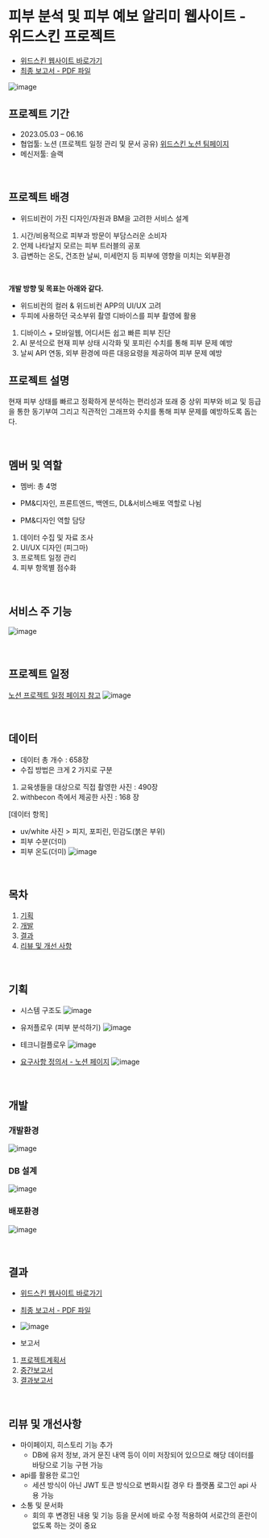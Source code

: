# 피부 분석 및 피부 예보 알리미 웹사이트 - 위드스킨 프로젝트

* [위드스킨 웹사이트 바로가기](http://knu-project.withbecon.com/)
* [최종 보고서 - PDF 파일](https://drive.google.com/file/d/1Q4QEwmEG4LkOG1r6Uv2siOngJXAZ2xSs/view?usp=sharing)

![image](https://github.com/0Rumi1/withskin_project/assets/122415320/6dafa37f-bd52-4867-b362-138aba2b40d3)


## 프로젝트 기간
* 2023.05.03 – 06.16
* 협업툴: 노션 (프로젝트 일정 관리 및 문서 공유) [위드스킨 노션 팀페이지](https://romantic-colt-44b.notion.site/Home_-b3866c240e8f4ae99f6e35cdb9e47821?pvs=4)
* 메신저툴: 슬랙

<br>

## 프로젝트 배경
* 위드비컨이 가진 디자인/자원과 BM을 고려한 서비스 설계
1. 시간/비용적으로 피부과 방문이 부담스러운 소비자
2. 언제 나타날지 모르는 피부 트러블의 공포
3. 급변하는 온도, 건조한 날씨, 미세먼지 등 피부에 영향을 미치는 외부환경

<br>

**개발 방향 및 목표는 아래와 같다.**

* 위드비컨의 컬러 & 위드비컨 APP의 UI/UX 고려
* 두피에 사용하던 국소부위 촬영 디바이스를 피부 촬영에 활용

1. 디바이스 + 모바일웹, 어디서든 쉽고 빠른 피부 진단
2. AI 분석으로 현재 피부 상태 시각화 및 포피린 수치를 통해 피부 문제 예방
3. 날씨 API 연동, 외부 환경에 따른 대응요령을 제공하여 피부 문제 예방

## 프로젝트 설명
현재 피부 상태를 빠르고 정확하게 분석하는 편리성과 또래 중 상위 피부와 비교 및 등급을 통한 동기부여 그리고 직관적인 그래프와 수치를 통해 피부 문제를 예방하도록 돕는다. 

<br>

## 멤버 및 역할
* 멤버: 총 4명
* PM&디자인, 프론트엔드, 백엔드, DL&서비스배포 역할로 나뉨
  
* PM&디자인 역할 담당
1. 데이터 수집 및 자료 조사
2. UI/UX 디자인 (피그마)
3. 프로젝트 일정 관리
4. 피부 항목별 점수화



<br>

## 서비스 주 기능
![image](https://github.com/0Rumi1/withskin_project/assets/122415320/5550dada-9471-4e5c-9de6-6c24f48d735a)

 <br>


## 프로젝트 일정
[노션 프로젝트 일정 페이지 참고](https://romantic-colt-44b.notion.site/f0b95ae246d94f6db03c30a1c558d14e?v=8f34c461c3434385a9b29b195c23b57c&pvs=4)
![image](https://github.com/0Rumi1/withskin_project/assets/122415320/9adcb7b5-cfae-486a-bc59-75a8a27dd927)


 <br>

## 데이터

* 데이터 총 개수 : 658장
* 수집 방법은 크게 2 가지로 구분
1. 교육생들을 대상으로 직접 촬영한 사진 : 490장
2. withbecon 측에서 제공한 사진 : 168 장

[데이터 항목]
* uv/white 사진 > 피지, 포피린, 민감도(붉은 부위)
* 피부 수분(더미)
* 피부 온도(더미)
![image](https://github.com/0Rumi1/withskin_project/assets/122415320/1b1984fd-30d3-47ea-ae9b-a3c44225adde)



<br>

## 목차
1. [기획](#기획)
3. [개발](#개발)
4. [결과](#결과)
5. [리뷰 및 개선 사항](#리뷰-및-개선사항)
<br>

## 기획

* 시스템 구조도
![image](https://github.com/0Rumi1/withskin_project/assets/122415320/4048d78c-a79c-4007-8c95-afd752775a5e)

* 유저플로우 (피부 분석하기)
![image](https://github.com/0Rumi1/withskin_project/assets/122415320/04994463-b719-497c-a21b-ccd6dda2a719)

* 테크니컬플로우 
![image](https://github.com/0Rumi1/withskin_project/assets/122415320/bd3867d2-0701-40c2-8d57-d65fec8ea725)

* [요구사항 정의서 - 노션 페이지](https://romantic-colt-44b.notion.site/39a4a1bbade64515b9f6132175bdf0c6?v=20a6d5e3e92f445c87c3e60d701c3361)
![image](https://github.com/0Rumi1/withskin_project/assets/122415320/45b06bca-59dc-44ae-8110-c58a9ae287bf)


<br>

## 개발
### 개발환경
![image](https://github.com/0Rumi1/withskin_project/assets/122415320/6edc75c9-9130-4473-bd1b-3807f2a9a453)

### DB 설계
![image](https://github.com/0Rumi1/withskin_project/assets/122415320/02689ab1-b67e-4b3d-8d80-15fa4080e1a6)


### 배포환경
![image](https://github.com/0Rumi1/withskin_project/assets/122415320/2fd6f52e-ad98-4a5e-b02b-ea2cdbb58ec6)



<br>

## 결과

* [위드스킨 웹사이트 바로가기](http://knu-project.withbecon.com/)

* [최종 보고서 - PDF 파일](https://drive.google.com/file/d/1Q4QEwmEG4LkOG1r6Uv2siOngJXAZ2xSs/view?usp=sharing)
* ![image](https://github.com/0Rumi1/withskin_project/assets/122415320/63573ec6-8525-41b7-b163-93d0c4da59cc)


* 보고서
1.  [프로젝트계획서](https://drive.google.com/file/d/1mDwmQr2CIinOgaGovXvLC7QI67anQFJl/view?usp=sharing)
2.  [중간보고서](https://docs.google.com/document/d/1onoFTY8g6UlgV48Ro_3Xbzlh6bhZ-H0i-tBMiHB7x2U/edit?usp=sharing)
3.  [결과보고서](https://docs.google.com/document/d/1rxOshw49gyNlZIUAh1DBGo6FjvNhXlD7-eSltPVgtao/edit?usp=sharing)


<br>

## 리뷰 및 개선사항
* 마이페이지, 히스토리 기능 추가
  * DB에 유저 정보, 과거 문진 내역 등이 이미 저장되어 있으므로 해당 데이터를 바탕으로 기능 구현 가능
* api를 활용한 로그인
  * 세션 방식이 아닌 JWT 토큰 방식으로 변화시킬 경우 타 플랫폼 로그인 api 사용 가능
* 소통 및 문서화
  * 회의 후 변경된 내용 및 기능 등을 문서에 바로 수정 적용하여 서로간의 혼란이 없도록 하는 것이 중요

<br>


